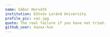 ```yaml
---
name: Gábor Horváth
institution: Eötvös Loránd University
profile_pic: xaz.jpg
quote: The real failure if you have not tried.
github_user: Xazax-hun
---
```

